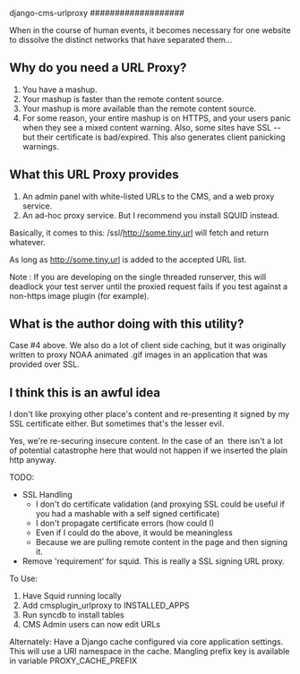 django-cms-urlproxy
###################

When in the course of human events, it becomes necessary for one website to
dissolve the distinct networks that have separated them...

Why do you need a URL Proxy?
----------------------------

1. You have a mashup.
2. Your mashup is faster than the remote content source.
3. Your mashup is more available than the remote content source.
4. For some reason, your entire mashup is on HTTPS, and your users panic when
   they see a mixed content warning.  Also, some sites have SSL -- but their
   certificate is bad/expired.  This also generates client panicking warnings.

What this URL Proxy provides
----------------------------

1. An admin panel with white-listed URLs to the CMS, and a web proxy service.
2. An ad-hoc proxy service.  But I recommend you install SQUID instead.

Basically, it comes to this:
   /ssl/http://some.tiny.url will fetch and return whatever.

   As long as http://some.tiny.url is added to the accepted URL list.

   Note : If you are developing on the single threaded runserver, this will
   deadlock your test server until the proxied request fails if you test
   against a non-https image plugin (for example).


What is the author doing with this utility?
-------------------------------------------

Case #4 above.  We also do a lot of client side caching, but it was originally
written to proxy NOAA animated .gif images in an application that was provided
over SSL.

I think this is an awful idea
-----------------------------

I don't like proxying other place's content and re-presenting it signed by my
SSL certificate either.  But sometimes that's the lesser evil.

Yes, we're re-securing insecure content.  In the case of an <img src> there
isn't a lot of potential catastrophe here that would not happen if we inserted
the plain http anyway.

TODO:
  - SSL Handling
    - I don't do certificate validation (and proxying SSL could be useful if you
      had a mashable with a self signed certificate)
    - I don't propagate certificate errors (how could I)
    - Even if I could do the above, it would be meaningless
    - Because we are pulling remote content in the page and then signing it.
  - Remove 'requirement' for squid.  This is really a SSL signing URL proxy.

To Use:

1. Have Squid running locally
2. Add cmsplugin_urlproxy  to INSTALLED_APPS 
3. Run syncdb to install tables
4. CMS Admin users can now edit URLs

Alternately: Have a Django cache configured via core application settings.
This will use a URI namespace in the cache.  Mangling prefix key is available in variable
PROXY_CACHE_PREFIX

